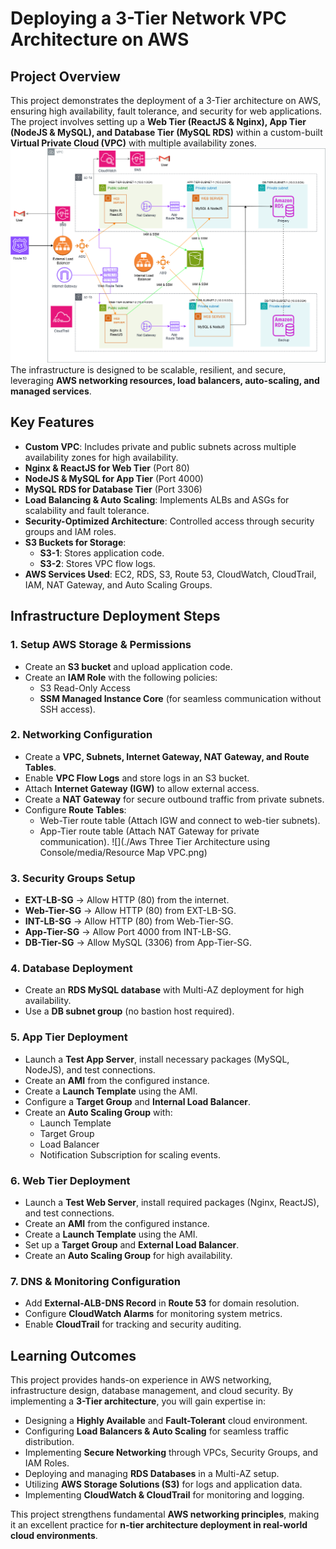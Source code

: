 # **Deploying a 3-Tier Network VPC Architecture on AWS**

## **Project Overview**


This project demonstrates the deployment of a 3-Tier architecture on AWS, ensuring high availability, fault tolerance, and security for web applications. The project involves setting up a **Web Tier (ReactJS & Nginx), App Tier (NodeJS & MySQL), and Database Tier (MySQL RDS)** within a custom-built **Virtual Private Cloud (VPC)** with multiple availability zones.
![](./diagram.png)
The infrastructure is designed to be scalable, resilient, and secure, leveraging **AWS networking resources, load balancers, auto-scaling, and managed services**.

## **Key Features**
- **Custom VPC**: Includes private and public subnets across multiple availability zones for high availability.
- **Nginx & ReactJS for Web Tier** (Port 80)
- **NodeJS & MySQL for App Tier** (Port 4000)
- **MySQL RDS for Database Tier** (Port 3306)
- **Load Balancing & Auto Scaling**: Implements ALBs and ASGs for scalability and fault tolerance.
- **Security-Optimized Architecture**: Controlled access through security groups and IAM roles.
- **S3 Buckets for Storage**:
  - **S3-1**: Stores application code.
  - **S3-2**: Stores VPC flow logs.
- **AWS Services Used**: EC2, RDS, S3, Route 53, CloudWatch, CloudTrail, IAM, NAT Gateway, and Auto Scaling Groups.

## **Infrastructure Deployment Steps**

### **1. Setup AWS Storage & Permissions**
- Create an **S3 bucket** and upload application code.
- Create an **IAM Role** with the following policies:
  - S3 Read-Only Access
  - **SSM Managed Instance Core** (for seamless communication without SSH access).

### **2. Networking Configuration**
- Create a **VPC, Subnets, Internet Gateway, NAT Gateway, and Route Tables**.
- Enable **VPC Flow Logs** and store logs in an S3 bucket.
- Attach **Internet Gateway (IGW)** to allow external access.
- Create a **NAT Gateway** for secure outbound traffic from private subnets.
- Configure **Route Tables**:
  - Web-Tier route table (Attach IGW and connect to web-tier subnets).
  - App-Tier route table (Attach NAT Gateway for private communication).
![](./Aws Three Tier Architecture using Console/media/Resource Map VPC.png)

### **3. Security Groups Setup**
- **EXT-LB-SG** → Allow HTTP (80) from the internet.
- **Web-Tier-SG** → Allow HTTP (80) from EXT-LB-SG.
- **INT-LB-SG** → Allow HTTP (80) from Web-Tier-SG.
- **App-Tier-SG** → Allow Port 4000 from INT-LB-SG.
- **DB-Tier-SG** → Allow MySQL (3306) from App-Tier-SG.

### **4. Database Deployment**
- Create an **RDS MySQL database** with Multi-AZ deployment for high availability.
- Use a **DB subnet group** (no bastion host required).

### **5. App Tier Deployment**
- Launch a **Test App Server**, install necessary packages (MySQL, NodeJS), and test connections.
- Create an **AMI** from the configured instance.
- Create a **Launch Template** using the AMI.
- Configure a **Target Group** and **Internal Load Balancer**.
- Create an **Auto Scaling Group** with:
  - Launch Template
  - Target Group
  - Load Balancer
  - Notification Subscription for scaling events.

### **6. Web Tier Deployment**
- Launch a **Test Web Server**, install required packages (Nginx, ReactJS), and test connections.
- Create an **AMI** from the configured instance.
- Create a **Launch Template** using the AMI.
- Set up a **Target Group** and **External Load Balancer**.
- Create an **Auto Scaling Group** for high availability.

### **7. DNS & Monitoring Configuration**
- Add **External-ALB-DNS Record** in **Route 53** for domain resolution.
- Configure **CloudWatch Alarms** for monitoring system metrics.
- Enable **CloudTrail** for tracking and security auditing.

## **Learning Outcomes**
This project provides hands-on experience in AWS networking, infrastructure design, database management, and cloud security. By implementing a **3-Tier architecture**, you will gain expertise in:
- Designing a **Highly Available** and **Fault-Tolerant** cloud environment.
- Configuring **Load Balancers & Auto Scaling** for seamless traffic distribution.
- Implementing **Secure Networking** through VPCs, Security Groups, and IAM Roles.
- Deploying and managing **RDS Databases** in a Multi-AZ setup.
- Utilizing **AWS Storage Solutions (S3)** for logs and application data.
- Implementing **CloudWatch & CloudTrail** for monitoring and logging.

This project strengthens fundamental **AWS networking principles**, making it an excellent practice for **n-tier architecture deployment in real-world cloud environments**.

